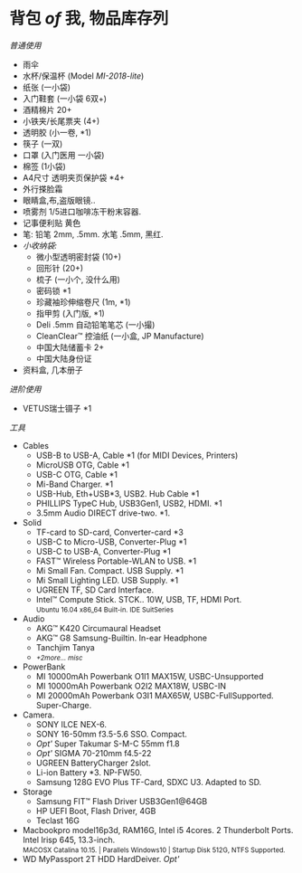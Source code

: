 # 背包 _of_ 我, 物品库存列

_普通使用_
- 雨伞
- 水杯/保温杯 (Model _MI-2018-lite_)
- 纸张 (一小袋)
- 入门鞋套 (一小袋 6双+)
- 酒精棉片 20+
- 小铁夹/长尾票夹 (4+)
- 透明胶 (小一卷, *1)
- 筷子 (一双)
- 口罩 (入门医用 一小袋)
- 棉签 (1小袋)
- A4尺寸 透明夹页保护袋 *4+
- 外行搽脸霜
- 眼睛盒,布,盗版眼镜..
- 喷雾剂 1/5进口咖啡冻干粉末容器.
- 记事便利贴 黄色
- 笔: 铅笔 2mm, .5mm. 水笔 .5mm, 黑红.
- _小收纳袋:_
  - 微小型透明密封袋 (10+)
  - 回形针 (20+)
  - 梳子 (一小个, 没什么用)
  - 密码锁 *1
  - 珍藏袖珍伸缩卷尺 (1m, *1)
  - 指甲剪 (入门版, *1)
  - Deli .5mm 自动铅笔笔芯 (一小撮)
  - CleanClear™ 控油纸 (一小盒, JP Manufacture)
  - 中国大陆储蓄卡 2+
  - 中国大陆身份证
- 资料盒, 几本册子

_进阶使用_
- VETUS瑞士镊子 *1


_工具_
- Cables
  - USB-B to USB-A, Cable *1 (for MIDI Devices, Printers)
  - MicroUSB OTG, Cable *1
  - USB-C OTG, Cable *1
  - Mi-Band Charger. *1
  - USB-Hub, Eth+USB*3, USB2. Hub Cable *1
  - PHILLIPS TypeC Hub, USB3Gen1, USB2, HDMI. *1
  - 3.5mm Audio DIRECT drive-two. *1.
- Solid
  - TF-card to SD-card, Converter-card *3
  - USB-C to Micro-USB, Converter-Plug *1
  - USB-C to USB-A, Converter-Plug *1
  - FAST™ Wireless Portable-WLAN to USB. *1
  - Mi Small Fan. Compact. USB Supply. *1
  - Mi Small Lighting LED. USB Supply. *1
  - UGREEN TF, SD Card Interface.
  - Intel™ Compute Stick. STCK.. 10W, USB, TF, HDMI Port.  
    <small>Ubuntu 16.04 x86_64 Built-in. IDE SuitSeries</small>
- Audio
  - AKG™ K420 Circumaural Headset
  - AKG™ G8 Samsung-Builtin. In-ear Headphone
  - Tanchjim Tanya
  - <small>_+2more... misc_</small>
- PowerBank
  - MI 10000mAh Powerbank O1I1 MAX15W, USBC-Unsupported
  - MI 10000mAh Powerbank O2I2 MAX18W, USBC-IN
  - MI 20000mAh Powerbank O3I1 MAX65W, USBC-FullSupported. Super-Charge.
- Camera.
  - SONY ILCE NEX-6.
  - SONY 16-50mm f3.5-5.6 SSO. Compact.
  - _Opt'_ Super Takumar S-M-C 55mm f1.8
  - _Opt'_ SIGMA 70-210mm f4.5-22
  - UGREEN BatteryCharger 2slot.
  - Li-ion Battery *3. NP-FW50.
  - Samsung 128G EVO Plus TF-Card, SDXC U3. Adapted to SD.
- Storage
  - Samsung FIT™ Flash Driver USB3Gen1@64GB
  - HP UEFI Boot, Flash Driver, 4GB
  - Teclast 16G
- Macbookpro model16p3d, RAM16G, Intel i5 4cores. 2 Thunderbolt Ports. Intel Irisp 645, 13.3-inch.  
  <small>MACOSX Catalina 10.15. | Parallels Windows10 | Startup Disk 512G, NTFS Supported.</small>
- WD MyPassport 2T HDD HardDeiver. _Opt'_